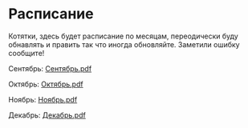 # Расписание
Котятки, здесь будет расписание по месяцам, переодически буду обнавлять и править так что иногда обновляйте.
Заметили ошибку сообщите!

Сентябрь: 
[Сентябрь.pdf](https://github.com/Vanchichi/timetable/files/9618893/default.pdf)

Октябрь:
[Октябрь.pdf](https://github.com/Vanchichi/timetable/files/9618885/default.pdf)

Ноябрь:
[Ноябрь.pdf](https://github.com/Vanchichi/timetable/files/9617911/default.pdf)

Декабрь:
[Декабрь.pdf](https://github.com/Vanchichi/timetable/files/9617913/default.pdf)
